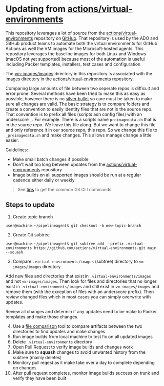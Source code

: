 # Updating from [actions/virtual-environments](https://github.com/actions/virtual-environments)

This repository leverages a lot of source from the [actions/virtual-environments](https://github.com/actions/virtual-environments) repository on [GitHub](https://github.com). That repository is used by the ADO and GitHub product teams to automate both the virtual environments for GitHub Actions as well the VM images for the Microsoft-hosted agents. This repository leverages the baseline images for both Linux and Windows (macOS not yet supported) because most of the automation is useful including Packer templates, installers, test cases and configuration.

The [vm-images/images](vm-images/images) directory in this repository is associated with the [images](https://github.com/actions/virtual-environments/tree/main/images) directory in the [actions/virtual-environments](https://github.com/actions/virtual-environments) repository.

Comparing large amounts of file between two seperate repos is difficult and error prone. Several methods have been tried to make this as easy as possible, however there is no [silver bullet](https://en.wikipedia.org/wiki/Silver_bullet) so care must be taken to make sure all changes are valid. The basic strategy is to compare folders and create a convention to easily identity files that are not in the source repo. That convention is to prefix all files (scripts adn config files) with an underscore `_`. For example. There is a scripts name `preimagedata.sh` that is in the source repo. We leave this file along. But we want to change this file and only reference it in our source repo, this repo. So we change this file to `_preimagedata.sh` and make changes. This allows manage change a little easier.

Guidelines:

- Make small batch changes if possible
- Don't wait too long between  updates from the [actions/virtual-environments](https://github.com/actions/virtual-environments) repository
- Image builds on all supported images should be run at a regular cadence either daily or weekly

> See [tips](./docs/tips.md#git-subtree) to get the common Git CLI commands

## Steps to update

1. Create topic branch

```console
user@machine:~/pipelineagent$ git checkout -b new-topic-branch
```

2. Create Git subtree

```console
user@machine:~/pipelineagent$ git subtree add --prefix .virtual-environments https://github.com/actions/virtual-environments.git main --squash
```

3. Compare `.virtual-environments/images` (subtree) directory to `vm-images/images` directory

Add new files and directories that exist in `.virtual-environments/images` and not `vm-images/images`. Then look for files and directories that no longer exist in `.virtual-environments/images` and still exist in `vm-images/images` and remove them (with the exception of files with an underscore prefix). Then review changed files which in most cases you can simply overwrite with updates.

Review all changes and determin if any updates need to be make to Packer templates and make those changes.







4. Use a [file comparison](https://en.wikipedia.org/wiki/File_comparison) tool to compare artifacts between the two directories to find updates and make changes
5. Run image builds from local machine to test fix on all updated images
6. Delete `.virtual-environments` directory
7. Open Pull Request to verify image builds and changes work
8. Make sure to **squash** changes to avoid unwanted history from the subtree (mainly deletes)
9.  Monitory pull reqest as it make take over a day to complete depending on changes
10. After pull request completes, monitor image builds success on trunk and verify they have been built
